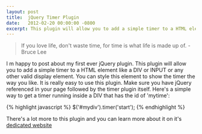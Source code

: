 ```yaml
---
layout: post
title:  jQuery Timer Plugin
date:   2012-02-20 00:00:00 -0800
excerpt: This plugin will allow you to add a simple timer to a HTML element like a DIV or INPUT or any other valid display element.
---
```

> If you love life, don't waste time, for time is what life is made up of. - Bruce Lee

I m happy to post about my first ever jQuery plugin. This plugin will allow you to add a simple timer to a HTML element like a DIV or INPUT or any other valid display element. You can style this element to show the timer the way you like. It is really easy to use this plugin. Make sure you have jQuery referenced in your page followed by the timer plugin itself. Here's a simple way to get a timer running inside a DIV that has the id of 'mytime':

{% highlight javascript %}
$('#mydiv').timer('start');
{% endhighlight %}

There's a lot more to this plugin and you can learn more about it on it's [dedicated website](http://jquerytimer.com "jQuery Timer")